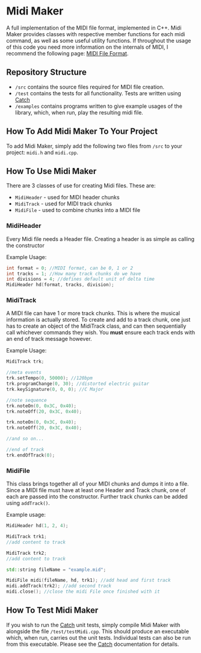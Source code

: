 Midi Maker
==========

A full implementation of the MIDI file format, implemented in C++. Midi Maker provides classes with respective member
functions for each midi command, as well as some useful utility functions. If throughout the usage of this code
you need more information on the internals of MIDI,
 I recommend the following page: [MIDI File Format](https://www.csie.ntu.edu.tw/~r92092/ref/midi/).

Repository Structure
--------------------
* `/src` contains the source files required for MIDI file creation.
* `/test` contains the tests for all functionality. Tests are written using [Catch](https://github.com/philsquared/Catch)
* `/examples` contains programs written to give example usages of the library, which, when run, play the resulting midi file.

How To Add Midi Maker To Your Project
--------------------------------------
To add Midi Maker, simply add the following two files from `/src` to your project: `midi.h` and `midi.cpp`.

How To Use Midi Maker
---------------------
There are 3 classes of use for creating Midi files. These are:

* `MidiHeader` - used for MIDI header chunks
* `MidiTrack` - used for MIDI track chunks
* `MidiFile` - used to combine chunks into a MIDI file

### MidiHeader
Every Midi file needs a Header file. Creating a header is as simple as calling the constructor

Example Usage:

```C++
int format = 0; //MIDI format, can be 0, 1 or 2
int tracks = 1; //How many track chunks do we have
int divisions = 4; //defines default unit of delta time
MidiHeader hd(format, tracks, division);
```

### MidiTrack
A MIDI file can have 1 or more track chunks. This is where the musical information is actually stored.
To create and add to a track chunk, one just has to create an object of the MidiTrack class, and can then
sequentially call whichever commands they wish. You __must__ ensure each track ends with an end of track message however.

Example Usage:

```C++
MidiTrack trk;

//meta events
trk.setTempo(0, 50000); //120bpm
trk.programChange(0, 30); //distorted electric guitar
trk.keySignature(0, 0, 0); //C Major

//note sequence
trk.noteOn(0, 0x3C, 0x40);
trk.noteOff(20, 0x3C, 0x40);

trk.noteOn(0, 0x3C, 0x40);
trk.noteOff(20, 0x3C, 0x40);

//and so on...

//end of track
trk.endOfTrack(0);
```

### MidiFile
This class brings together all of your MIDI chunks and dumps it into a file. Since a MIDI file must have at least one
Header and Track chunk, one of each are passed into the constructor. Further track chunks can be added using `addTrack()`.

Example usage:

```C++
MidiHeader hd(1, 2, 4);

MidiTrack trk1;
//add content to track

MidiTrack trk2;
//add content to track

std::string fileName = "example.mid";

MidiFile midi(fileName, hd, trk1); //add head and first track
midi.addTrack(trk2); //add second track
midi.close(); //close the midi File once finished with it
```

How To Test Midi Maker
----------------------
If you wish to run the [Catch](https://github.com/philsquared/Catch) unit tests, simply compile Midi Maker with alongside
the file `/test/testMidi.cpp`. This should produce an executable which, when run, carries out the unit tests.
Individual tests can also be run from this executable. Please see the [Catch](https://github.com/philsquared/Catch) documentation
for details.
